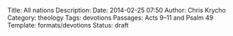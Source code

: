 Title: All nations
Description: 
Date: 2014-02-25 07:50
Author: Chris Krycho
Category: theology
Tags: devotions
Passages: Acts 9–11 and Psalm 49
Template: formats/devotions
Status: draft

